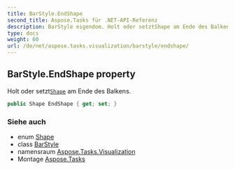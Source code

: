 ```yaml
---
title: BarStyle.EndShape
second_title: Aspose.Tasks für .NET-API-Referenz
description: BarStyle eigendom. Holt oder setztShape am Ende des Balkens.
type: docs
weight: 60
url: /de/net/aspose.tasks.visualization/barstyle/endshape/
---
```

## BarStyle.EndShape property

Holt oder setzt[`Shape`](../../shape/) am Ende des Balkens.

```csharp
public Shape EndShape { get; set; }
```

### Siehe auch

* enum [Shape](../../shape/)
* class [BarStyle](../)
* namensraum [Aspose.Tasks.Visualization](../../barstyle/)
* Montage [Aspose.Tasks](../../../)


